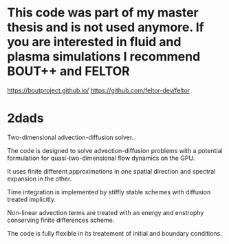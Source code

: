 # This code was part of my master thesis and is not used anymore. If you are interested in fluid and plasma simulations I recommend BOUT++ and FELTOR
https://boutproject.github.io/
https://github.com/feltor-dev/feltor

# 2dads
Two-dimensional advection-diffusion solver.

The code is designed to solve advection-diffusion problems with a potential formulation for quasi-two-dimensional flow dynamics
on the GPU.

It uses finite different approximations in one spatial direction and spectral expansion in the other.

Time integration is implemented by stiffly stable schemes with diffusion treated implicitly.

Non-linear advection terms are treated with an energy and enstrophy conserving finite differences scheme.

The code is fully flexible in its treatement of initial and boundary conditions.
